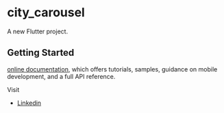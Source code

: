 # city_carousel

A new Flutter project.

## Getting Started
[online documentation](https://flutter.io/docs), which offers tutorials, 
samples, guidance on mobile development, and a full API reference.

Visit 

- [Linkedin](https://www.linkedin.com/feed/)
